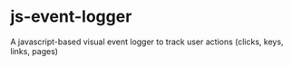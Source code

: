 # js-event-logger
A javascript-based visual event logger to track user actions (clicks, keys, links, pages)
